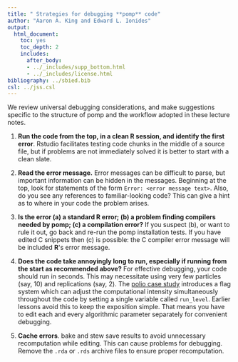 ```yaml
---
title: " Strategies for debugging **pomp** code"
author: "Aaron A. King and Edward L. Ionides"
output:
  html_document:
    toc: yes
    toc_depth: 2
    includes:
      after_body:
      - ../_includes/supp_bottom.html
      - ../_includes/license.html
bibliography: ../sbied.bib
csl: ../jss.csl
---
```



We review universal debugging considerations, and make suggestions specific to the structure of pomp and the workflow adopted in these lecture notes.

1. **Run the code from the top, in a clean R session, and identify the first error**.
Rstudio facilitates testing code chunks in the middle of a source file, but if problems are not immediately solved it is better to start with a clean slate.

1. **Read the error message.**
Error messages can be difficult to parse, but important information can be hidden in the messages.
Beginning at the top, look for statements of the form `Error: <error message text>`.
Also, do you see any references to familiar-looking code?
This can give a hint as to where in your code the problem arises.


2. **Is the error (a) a standard R error; (b) a problem finding compilers needed by pomp; (c) a compilation error?**
If you suspect (b), or want to rule it out, go back and re-run the pomp installation tests.
If you have edited C snippets then (c) is possible: 
the C compiler error message will be included **R**'s error message.

3. **Does the code take annoyingly long to run, especially if running from the start as recommended above?**
For effective debugging, your code should run in seconds.
This may necessitate using very few particles (say, 10) and replications (say, 2).
The [polio case study](../polio/) introduces a flag system which can adjust the computational intensity simultaneously throughout the code by setting a single variable called `run_level`.
Earlier lessons avoid this to keep the exposition simple.
That means you have to edit each and every algorithmic parameter separately for convenient debugging.

4. **Cache errors**. bake and stew save results to avoid unnecessary recomputation while editing.
This can cause problems for debugging.
Remove the `.rda` or `.rds` archive files to ensure proper recomputation.
